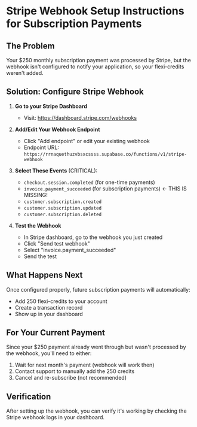 # Stripe Webhook Setup Instructions for Subscription Payments

## The Problem
Your $250 monthly subscription payment was processed by Stripe, but the webhook isn't configured to notify your application, so your flexi-credits weren't added.

## Solution: Configure Stripe Webhook

1. **Go to your Stripe Dashboard**
   - Visit: https://dashboard.stripe.com/webhooks

2. **Add/Edit Your Webhook Endpoint**
   - Click "Add endpoint" or edit your existing webhook
   - Endpoint URL: `https://rrnaquethuzvbsxcssss.supabase.co/functions/v1/stripe-webhook`
   
3. **Select These Events** (CRITICAL):
   - `checkout.session.completed` (for one-time payments)
   - `invoice.payment_succeeded` (for subscription payments) ← THIS IS MISSING!
   - `customer.subscription.created`
   - `customer.subscription.updated`
   - `customer.subscription.deleted`

4. **Test the Webhook**
   - In Stripe dashboard, go to the webhook you just created
   - Click "Send test webhook"
   - Select "invoice.payment_succeeded"
   - Send the test

## What Happens Next
Once configured properly, future subscription payments will automatically:
- Add 250 flexi-credits to your account
- Create a transaction record
- Show up in your dashboard

## For Your Current Payment
Since your $250 payment already went through but wasn't processed by the webhook, you'll need to either:
1. Wait for next month's payment (webhook will work then)
2. Contact support to manually add the 250 credits
3. Cancel and re-subscribe (not recommended)

## Verification
After setting up the webhook, you can verify it's working by checking the Stripe webhook logs in your dashboard.